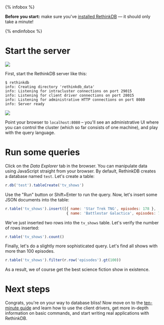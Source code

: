 {% infobox %}
<p><strong>Before you start:</strong> make sure you've <a href="/install">installed RethinkDB</a> &mdash; it should only take a minute!</p>
{% endinfobox %}

# Start the server #

<img src="/assets/images/docs/api_illustrations/quickstart.png" class="api_command_illustration" />

First, start the RethinkDB server like this:

```
$ rethinkdb
info: Creating directory 'rethinkdb_data'
info: Listening for intracluster connections on port 29015
info: Listening for client driver connections on port 28015
info: Listening for administrative HTTP connections on port 8080
info: Server ready
```

<img src="/assets/images/docs/api_illustrations/quickstart.png" class="api_command_illustration" />

Point your browser to `localhost:8080` &ndash; you'll see an administrative UI
where you can control the cluster (which so far consists of one machine), and
play with the query language.

# Run some queries #

Click on the _Data Explorer_ tab in the browser. You can manipulate
data using JavaScript straight from your browser. By default,
RethinkDB creates a database named `test`. Let's create a table:

```javascript
r.db('test').tableCreate('tv_shows')
```

Use the "Run" button or Shift+Enter to run the query. Now, let's insert some JSON documents into the table:

```javascript
r.table('tv_shows').insert([{ name: 'Star Trek TNG', episodes: 178 },
                            { name: 'Battlestar Galactica', episodes: 75 }])
```

We've just inserted two rows into the `tv_shows` table. Let's verify the
number of rows inserted:

```javascript
r.table('tv_shows').count()
```

Finally, let's do a slightly more sophisticated query. Let's find all
shows with more than 100 episodes.

```javascript
r.table('tv_shows').filter(r.row('episodes').gt(100))
```

As a result, we of course get the best science fiction show in
existence.

# Next steps #

Congrats, you're on your way to database bliss! Now move on to the
[ten-minute guide](/docs/guide/javascript) and learn how to use the
client drivers, get more in-depth information on basic commands, and
start writing real applications with RethinkDB.
